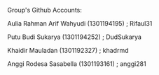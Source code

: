 Group's Github Accounts:

Aulia Rahman Arif Wahyudi (1301194195)	; Rifaul31

Putu Budi Sukarya (1301194252)		; DudSukarya

Khaidir Mauladan (1301192327)		; khadrmd

Anggi Rodesa Sasabella (1301193161)	; anggi281


